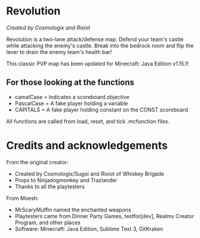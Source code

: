# Revolution
_Created by Cosmologix and Rixiot_

Revolution is a two-lane attack/defense map. Defend your team's castle while attacking the enemy's castle. Break into the bedrock room and flip the lever to drain the enemy team's health bar!

This classic PVP map has been updated for Minecraft: Java Edition v1.15.1! 

## For those looking at the functions

* camalCase = Indicates a scoreboard objective
* PascalCase = A fake player holding a variable
* CAPITALS = A fake player holding constant on the CONST scoreboard

All functions are called from load, reset, and tick .mcfunction files.

# Credits and acknowledgements
From the original creator:

* Created by Cosmologix/Sugoi and Rixiot of Whiskey Brigade
* Props to Ninjadogmonkey and Trazlander
* Thanks to all the playtesters

From Moesh:
* MrScaryMuffin named the enchanted weapons
* Playtesters came from Dinner Party Games, testfor[dev], Realms Creator Program, and other places
* Software: Minecraft: Java Edition, Sublime Text 3, GitKraken